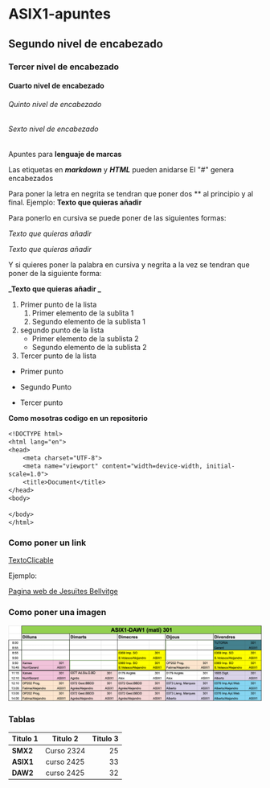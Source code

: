 # ASIX1-apuntes
## Segundo nivel de encabezado
### Tercer nivel de encabezado
#### Cuarto nivel de encabezado
###### Quinto nivel de encabezado
###### Sexto nivel de encabezado
Apuntes para **lenguaje de marcas**

Las etiquetas en **_markdown_** y **_HTML_** pueden anidarse
El "#" genera encabezados

Para poner la letra en negrita se tendran que poner dos ** al principio y al final. 
Ejemplo:
**Texto que quieras añadir**

Para ponerlo en cursiva se puede poner de las siguientes formas:

*Texto que quieras añadir*

_Texto que quieras añadir_

Y si quieres poner la palabra en cursiva y negrita a la vez se tendran que poner de la siguiente forma:

**_Texto que quieras añadir _**



1. Primer punto de la lista
    1. Primer elemento de la sublita 1
    2. Segundo elemento de la sublista 1
2. segundo punto de la lista
    * Primer elemento de la sublista 2
    * Segundo elemento de la sublista 2
3. Tercer punto de la lista


* Primer punto
- Segundo Punto
+ Tercer punto

**Como mosotras codigo en un repositorio**
```
<!DOCTYPE html>
<html lang="en">
<head>
    <meta charset="UTF-8">
    <meta name="viewport" content="width=device-width, initial-scale=1.0">
    <title>Document</title>
</head>
<body>
    
</body>
</html>
```

### Como poner un link

[TextoClicable](URL "Titulo Opcional")

Ejemplo:

[Pagina web de Jesuïtes Bellvitge](https://www.fje.edu/ca/jesuites-bellvitge "Titulo Opcional")

### Como poner una imagen

![horario](horario.png "horario")

### Tablas
| Titulo 1 | Titulo 2 | Titulo 3 |
|----------|:--------------:|--------------:|
| **SMX2** | Curso 2324 | 25 |
| **ASIX1** | curso 2425 | 33 |
|**DAW2** | curso 2425 | 32 |